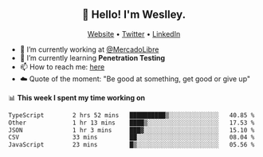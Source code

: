 <h2 align="center">👋 Hello! I'm Weslley.</h2>
<p align="center">
  <a href="http://weslleyneri.com.br">Website</a> •
  <a href="https://twitter.com/Weslley_Neri">Twitter</a> •
  <a href="https://www.linkedin.com/in/weslley-neri-3658908b">LinkedIn</a>
</p>


- 🔭 I’m currently working at [@MercadoLibre](https://github.com/mercadolibre)
- 🌱 I’m currently learning **Penetration Testing**
- 📫 How to reach me: [here](mailto:weslley39@gmail.com)
- ☁️ Quote of the moment: "Be good at something, get good or give up"

📊 **This week I spent my time working on**
<!--START_SECTION:waka-->

```txt
TypeScript        2 hrs 52 mins   ██████████▒░░░░░░░░░░░░░░   40.85 %
Other             1 hr 13 mins    ████▒░░░░░░░░░░░░░░░░░░░░   17.53 %
JSON              1 hr 3 mins     ███▓░░░░░░░░░░░░░░░░░░░░░   15.10 %
CSV               33 mins         ██░░░░░░░░░░░░░░░░░░░░░░░   08.04 %
JavaScript        23 mins         █▒░░░░░░░░░░░░░░░░░░░░░░░   05.56 %
```

<!--END_SECTION:waka-->

<!-- Inspired by https://github.com/gruselhaus/gruselhaus -->
